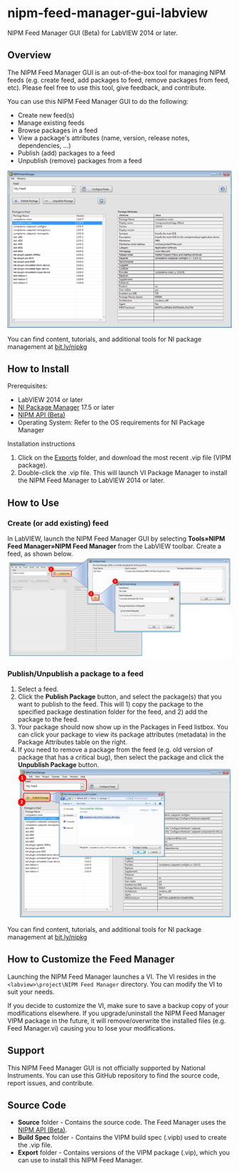 # nipm-feed-manager-gui-labview
NIPM Feed Manager GUI (Beta) for LabVIEW 2014 or later.

## Overview
The NIPM Feed Manager GUI is an out-of-the-box tool for managing NIPM feeds (e.g. create feed, add packages to feed, remove packages from feed, etc).  Please feel free to use this tool, give feedback, and contribute.

You can use this NIPM Feed Manager GUI to do the following:
* Create new feed(s)
* Manage existing feeds
* Browse packages in a feed
* View a package's attributes (name, version, release notes, dependencies, ...)
* Publish (add) packages to a feed
* Unpublish (remove) packages from a feed

![alt text](images/nipm-feed-manager-gui-screenshot.png)

You can find content, tutorials, and additional tools for NI package management at [bit.ly/nipkg](http://bit.ly/nipkg)

## How to Install
Prerequisites:
* LabVIEW 2014 or later
* [NI Package Manager](http://www.ni.com/downloads/ni-package-manager) 17.5 or later
* [NIPM API (Beta)](https://github.com/allenh-ni/nipm-api-labview/tree/master/Exports)
* Operating System: Refer to the OS requirements for NI Package Manager

Installation instructions
1. Click on the [Exports](https://github.com/allenh-ni/nipm-feed-manager-gui-labview/tree/master/Exports) folder, and download the most recent .vip file (VIPM package).
2. Double-click the .vip file.  This will launch VI Package Manager to install the NIPM Feed Manager to LabVIEW 2014 or later.

## How to Use
### Create (or add existing) feed
In LabVIEW, launch the NIPM Feed Manager GUI by selecting **Tools»NIPM Feed Manager»NIPM Feed Manager** from the LabVIEW toolbar.
Create a feed, as shown below.
![alt text](images/feed-manager-gui-create-new-feed-workflow.png)

### Publish/Unpublish a package to a feed
1. Select a feed.
2. Click the **Publish Package** button, and select the package(s) that you want to publish to the feed. This will 1) copy the package to the specified package destination folder for the feed, and 2) add the package to the feed.
3. Your package should now show up in the Packages in Feed listbox. You can click your package to view its package attributes (metadata) in the Package Attributes table on the right.
4. If you need to remove a package from the feed (e.g. old version of package that has a critical bug), then select the package and click the **Unpublish Package** button.
![alt text](images/feed-manager-gui-publish-feed-workflow.png)

You can find content, tutorials, and additional tools for NI package management at [bit.ly/nipkg](http://bit.ly/nipkg)

## How to Customize the Feed Manager
Launching the NIPM Feed Manager launches a VI. The VI resides in the `<labview>\project\NIPM Feed Manager` directory. You can modify the VI to suit your needs.

If you decide to customize the VI, make sure to save a backup copy of your modifications elsewhere.  If you upgrade/uninstall the NIPM Feed Manager VIPM package in the future, it will remove/overwrite the installed files (e.g. Feed Manager.vi) causing you to lose your modifications.

## Support
This NIPM Feed Manager GUI is not officially supported by National Instruments. You can use this GitHub repository to find the source code, report issues, and contribute.

## Source Code
* **Source** folder - Contains the source code.  The Feed Manager uses the [NIPM API (Beta)](https://github.com/allenh-ni/nipm-api-labview/tree/master/Exports).
* **Build Spec** folder - Contains the VIPM build spec (.vipb) used to create the .vip file.
* **Export** folder - Contains versions of the VIPM package (.vip), which you can use to install this NIPM Feed Manager.
